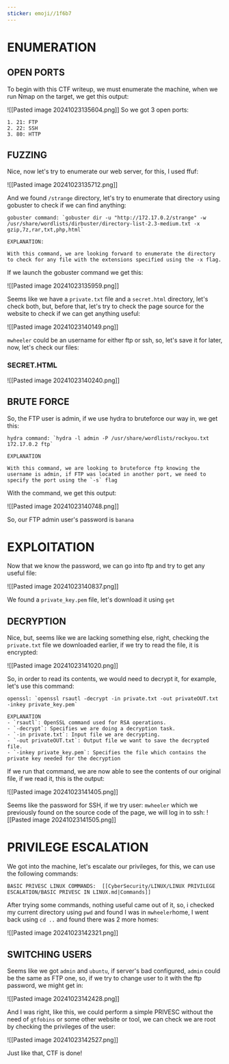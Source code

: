 ```yaml
---
sticker: emoji//1f6b7
---
```

# ENUMERATION

## OPEN PORTS
To begin with this CTF writeup, we must enumerate the machine, when we run Nmap on the target, we get this output:


![[Pasted image 20241023135604.png]]
So we got 3 open ports: 

```ad-note
1. 21: FTP
2. 22: SSH
3. 80: HTTP
```
## FUZZING

Nice, now let's try to enumerate our web server, for this, I used ffuf:

![[Pasted image 20241023135712.png]]

And we found `/strange` directory, let's try to enumerate that directory using gobuster to check if we can find anything:

```ad-hint
gobuster command: `gobuster dir -u "http://172.17.0.2/strange" -w /usr/share/wordlists/dirbuster/directory-list-2.3-medium.txt -x gzip,7z,rar,txt,php,html`

EXPLANATION:

With this command, we are looking forward to enumerate the directory to check for any file with the extensions specified using the -x flag.
```

If we launch the gobuster command we get this:

![[Pasted image 20241023135959.png]]

Seems like we have a `private.txt` file and a `secret.html` directory, let's check both, but, before that, let's try to check the page source for the website to check if we can get anything useful:

![[Pasted image 20241023140149.png]]

`mwheeler` could be an username for either ftp or ssh, so, let's save it for later, now, let's check our files:

### SECRET.HTML

![[Pasted image 20241023140240.png]]
## BRUTE FORCE

So, the FTP user is admin, if we use hydra to bruteforce our way in, we get this:

```ad-hint
hydra command: `hydra -l admin -P /usr/share/wordlists/rockyou.txt 172.17.0.2 ftp`

EXPLANATION

With this command, we are looking to bruteforce ftp knowing the username is admin, if FTP was located in another port, we need to specify the port using the `-s` flag
```

With the command, we get this output:

![[Pasted image 20241023140748.png]]

So, our FTP admin user's password is `banana`

# EXPLOITATION

Now that we know the password, we can go into ftp and try to get any useful file:

![[Pasted image 20241023140837.png]]

We found a `private_key.pem` file, let's download it using `get`
## DECRYPTION

Nice, but, seems like we are lacking something else, right, checking the `private.txt` file we downloaded earlier, if we try to read the file, it is encrypted:

![[Pasted image 20241023141020.png]]

So, in order to read its contents, we would need to decrypt it, for example, let's use this command:

```ad-important
openssl: `openssl rsautl -decrypt -in private.txt -out privateOUT.txt -inkey private_key.pem`

EXPLANATION
- `rsautl`: OpenSSL command used for RSA operations.
- `-decrypt`: Specifies we are doing a decryption task.
- `-in private.txt`: Input file we are decrypting.
- `-out privateOUT.txt`: Output file we want to save the decrypted file.
- `-inkey private_key.pem`: Specifies the file which contains the private key needed for the decryption
```

If we run that command, we are now able to see the contents of our original file, if we read it, this is the output:

![[Pasted image 20241023141405.png]]

Seems like the password for SSH, if we try user: `mwheeler` which we previously found on the source code of the page, we will log in to ssh:
![[Pasted image 20241023141505.png]]

# PRIVILEGE ESCALATION

We got into the machine, let's escalate our privileges, for this, we can use the following commands:

```ad-important
BASIC PRIVESC LINUX COMMANDS:  [[CyberSecurity/LINUX/LINUX PRIVILEGE ESCALATION/BASIC PRIVESC IN LINUX.md|Commands]]
```



After trying some commands, nothing useful came out of it, so, i checked my current directory using `pwd` and found I was in `mwheeler`home, I went back using `cd ..` and found there was 2 more homes:

![[Pasted image 20241023142321.png]]
## SWITCHING USERS

Seems like we got `admin` and `ubuntu`, if server's bad configured, `admin` could be the same as FTP one, so, if we try to change user to it with the ftp password, we might get in:

![[Pasted image 20241023142428.png]]


And I was right, like this, we could perform a simple PRIVESC without the need of `gtfobins` or some other website or tool, we can check we are root by checking the privileges of the user:

![[Pasted image 20241023142527.png]]

Just like that, CTF is done!